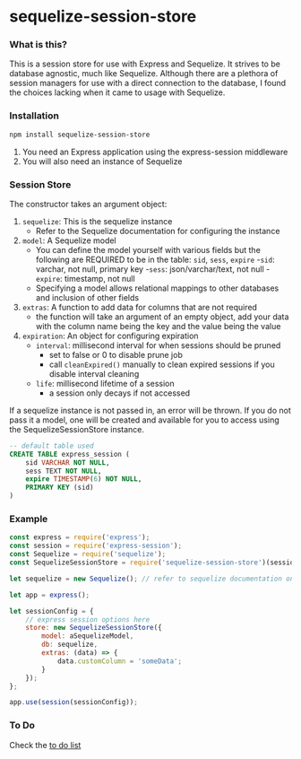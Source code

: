 # sequelize-session-store

### What is this?
This is a session store for use with Express and Sequelize. It strives to be database agnostic, much like Sequelize. Although there are a plethora of session managers for use with a direct connection to the database, I found the choices lacking when it came to usage with Sequelize.

### Installation
```bash
npm install sequelize-session-store
```
1. You need an Express application using the express-session middleware
2. You will also need an instance of Sequelize

### Session Store
The constructor takes an argument object:

1. `sequelize`: This is the sequelize instance
	- Refer to the Sequelize documentation for configuring the instance
2. `model`: A Sequelize model
	- You can define the model yourself with various fields but the following are REQUIRED to be in the table: `sid`, `sess`, `expire`
		-`sid`: varchar, not null, primary key
		-`sess`: json/varchar/text, not null
		-`expire`: timestamp, not null
	- Specifying a model allows relational mappings to other databases and inclusion of other fields
3. `extras`: A function to add data for columns that are not required
	- the function will take an argument of an empty object, add your data with the column name being the key and the value being the value
4. `expiration`: An object for configuring expiration
	- `interval`: millisecond interval for when sessions should be pruned
		- set to false or 0 to disable prune job
		- call `cleanExpired()` manually to clean expired sessions if you disable interval cleaning
	- `life`: millisecond lifetime of a session
		- a session only decays if not accessed

If a sequelize instance is not passed in, an error will be thrown. If you do not pass it a model, one will be created and available for you to access using the SequelizeSessionStore instance.
```sql
-- default table used
CREATE TABLE express_session (
	sid VARCHAR NOT NULL,
	sess TEXT NOT NULL,
	expire TIMESTAMP(6) NOT NULL,
	PRIMARY KEY (sid)
)
```

### Example
```javascript
const express = require('express');
const session = require('express-session');
const Sequelize = require('sequelize');
const SequelizeSessionStore = require('sequelize-session-store')(session);

let sequelize = new Sequelize(); // refer to sequelize documentation on instantiation

let app = express();

let sessionConfig = {
	// express session options here
	store: new SequelizeSessionStore({
		model: aSequelizeModel,
		db: sequelize,
		extras: (data) => {
			data.customColumn = 'someData';
		}
	});
};

app.use(session(sessionConfig));
```

### To Do
Check the [to do list](https://github.com/jwoos/javascript_sequelize-session-store/issues)
